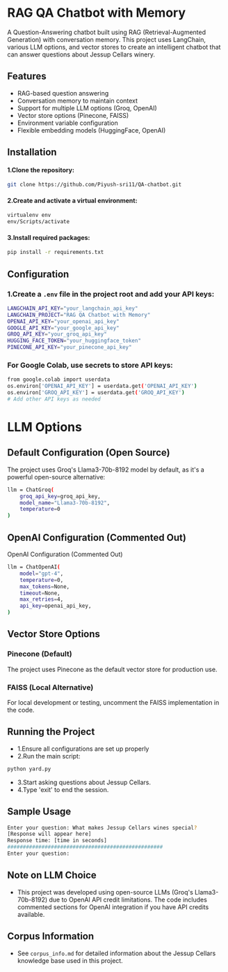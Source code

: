 # RAG QA Chatbot with Memory

A Question-Answering chatbot built using RAG (Retrieval-Augmented Generation) with conversation memory. This project uses LangChain, various LLM options, and vector stores to create an intelligent chatbot that can answer questions about Jessup Cellars winery.

## Features

- RAG-based question answering
- Conversation memory to maintain context
- Support for multiple LLM options (Groq, OpenAI)
- Vector store options (Pinecone, FAISS)
- Environment variable configuration
- Flexible embedding models (HuggingFace, OpenAI)

## Installation

#### 1.Clone the repository:
```bash
git clone https://github.com/Piyush-sri11/QA-chatbot.git
```

#### 2.Create and activate a virtual environment:
```bash
virtualenv env
env/Scripts/activate
```

#### 3.Install required packages:
```bash
pip install -r requirements.txt
```

## Configuration

### 1.Create a `.env` file in the project root and add your API keys:

```bash
LANGCHAIN_API_KEY="your_langchain_api_key"
LANGCHAIN_PROJECT="RAG QA Chatbot with Memory"
OPENAI_API_KEY="your_openai_api_key"
GOOGLE_API_KEY="your_google_api_key"
GROQ_API_KEY="your_groq_api_key"
HUGGING_FACE_TOKEN="your_huggingface_token"
PINECONE_API_KEY="your_pinecone_api_key"
```


### For Google Colab, use secrets to store API keys:

```bash
from google.colab import userdata
os.environ['OPENAI_API_KEY'] = userdata.get('OPENAI_API_KEY')
os.environ['GROQ_API_KEY'] = userdata.get('GROQ_API_KEY')
# Add other API keys as needed
```

# LLM Options

## Default Configuration (Open Source)

The project uses Groq's Llama3-70b-8192 model by default, as it's a powerful open-source alternative:

```bash
llm = ChatGroq(
    groq_api_key=groq_api_key,
    model_name="Llama3-70b-8192",
    temperature=0
)
```
## OpenAI Configuration (Commented Out)

OpenAI Configuration (Commented Out)

```bash
llm = ChatOpenAI(
    model="gpt-4",
    temperature=0,
    max_tokens=None,
    timeout=None,
    max_retries=4,
    api_key=openai_api_key,
)
```
## Vector Store Options

### Pinecone (Default)
The project uses Pinecone as the default vector store for production use.

### FAISS (Local Alternative)
For local development or testing, uncomment the FAISS implementation in the code.

## Running the Project

- 1.Ensure all configurations are set up properly
- 2.Run the main script:

```bash
python yard.py
```
- 3.Start asking questions about Jessup Cellars.
- 4.Type 'exit' to end the session.


## Sample Usage

```bash
Enter your question: What makes Jessup Cellars wines special?
[Response will appear here]
Response time: [time in seconds]
##################################################
Enter your question:
```
## Note on LLM Choice
- This project was developed using open-source LLMs (Groq's Llama3-70b-8192) due to OpenAI API credit limitations. The code includes commented sections for OpenAI integration if you have API credits available.

## Corpus Information

- See `corpus_info.md` for detailed information about the Jessup Cellars knowledge base used in this project.